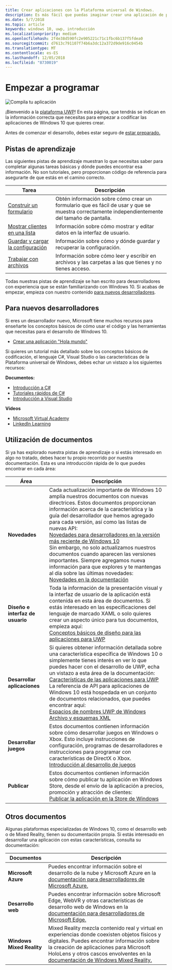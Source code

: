 ```yaml
---
title: Crear aplicaciones con la Plataforma universal de Windows.
description: Es más fácil que puedas imaginar crear una aplicación de plataforma Universal de Windows (UWP) para Windows 10.
ms.date: 5/7/2018
ms.topic: article
keywords: windows 10, uwp, introducción
ms.localizationpriority: medium
ms.openlocfilehash: 2f4e38d590fc2e905221c71c1fbc6b137f5fdea0
ms.sourcegitcommit: d7613c791107f74b6a3dc12a372d9de916c0454b
ms.translationtype: MT
ms.contentlocale: es-ES
ms.lasthandoff: 12/05/2018
ms.locfileid: "8730019"
---
```

# <a name="start-coding"></a>Empezar a programar

![Compila tu aplicación](images/build-your-app.png)

¡Bienvenido a la [plataforma UWP](universal-application-platform-guide.md)! En esta página, que tendrás se indican en la información correcta que necesitas para empezar a codificar las aplicaciones de Windows 10 que quieres crear.

Antes de comenzar el desarrollo, debes estar seguro de [estar preparado.](get-set-up.md)

## <a name="learning-tracks"></a>Pistas de aprendizaje

Las siguientes pistas de aprendizaje muestran lo que necesitas saber para completar algunas tareas básicas y dónde puedes encontrar esa información. No son tutoriales, pero proporcionan código de referencia para asegurarte de que estás en el camino correcto.

| Tarea | Descripción |
| --- | --- |
| [Construir un formulario](construct-form-learning-track.md) | Obtén información sobre cómo crear un formulario que es fácil de usar y que se muestra correctamente independientemente del tamaño de pantalla. | 
| [Mostrar clientes en una lista](display-customers-in-list-learning-track.md) | Información sobre cómo mostrar y editar datos en la interfaz de usuario. | 
| [Guardar y cargar la configuración](settings-learning-track.md) | Información sobre cómo y dónde guardar y recuperar la configuración. |
| [Trabajar con archivos](fileio-learning-track.md) | Información sobre cómo leer y escribir en archivos y las carpetas a las que tienes y no tienes acceso. | 

Todas nuestras pistas de aprendizaje se han escrito para desarrolladores con experiencia que se están familiarizando con Windows 10. Si acabas de empezar, empieza con nuestro contenido [para nuevos desarrolladores](#For-new-developers).

## <a name="for-new-developers"></a>Para nuevos desarrolladores

Si eres un desarrollador nuevo, Microsoft tiene muchos recursos para enseñarte los conceptos básicos de cómo usar el código y las herramientas que necesitas para el desarrollo de Windows 10. 

* [Crear una aplicación "Hola mundo"](your-first-app.md)

Si quieres un tutorial más detallado sobre los conceptos básicos de codificación, el lenguaje C#, Visual Studio o las características de la Plataforma universal de Windows, debes echar un vistazo a los siguientes recursos:

**Documentos:**

* [Introducción a C#](https://docs.microsoft.com/dotnet/csharp/getting-started/)
* [Tutoriales rápidos de C#](https://docs.microsoft.com/dotnet/csharp/quick-starts/index)
* [Introducción a Visual Studio](https://docs.microsoft.com/visualstudio/ide/)

**Vídeos**

* [Microsoft Virtual Academy](https://mva.microsoft.com/training-topics/c-app-development#!level=Beginner&lang=1033)
* [LinkedIn Learning](https://www.linkedin.com/learning/learning-universal-windows-app-development/welcome)

## <a name="using-the-docs"></a>Utilización de documentos

Si ya has explorado nuestra pistas de aprendizaje o si estás interesado en algo no tratado, debes hacer tu propio recorrido por nuestra documentación. Esta es una introducción rápida de lo que puedes encontrar en cada área:

| Área | Descripción |
| --- | --- |
| **Novedades** | Cada actualización importante de Windows 10 amplía nuestros documentos con nuevas directrices. Estos documentos proporcionan información acerca de la característica y la guía del desarrollador que hemos agregado para cada versión, así como las listas de nuevas API: </br>   [Novedades para desarrolladores en la versión más reciente de Windows 10](../whats-new/windows-10-version-latest.md) </br> Sin embargo, no solo actualizamos nuestros documentos cuando aparecen las versiones importantes. Siempre agregamos nueva información para que explores y te mantengas al día sobre las últimas novedades: </br>   [Novedades en la documentación](../whats-new/windows-docs-latest.md) |
| **Diseño e interfaz de usuario** | Toda la información de la presentación visual y la interfaz de usuario de la aplicación está contenida en esta área de documentos. Si estás interesado en las especificaciones del lenguaje de marcado XAML o solo quieres crear un aspecto único para tus documentos, empieza aquí: </br>   [Conceptos básicos de diseño para las aplicaciones para UWP](../design/basics/index.md) |
| **Desarrollar aplicaciones** | Si quieres obtener información detallada sobre una característica específica de Windows 10 o simplemente tienes interés en ver lo que puedes hacer con el desarrollo de UWP, echa un vistazo a esta área de la documentación: </br>   [Características de las aplicaciones para UWP](../develop/index.md) </br> La referencia de API para aplicaciones de Windows 10 está hospedada en un conjunto de documentos relacionados, que puedes encontrar aquí: </br>   [Espacios de nombres UWP de Windows](https://docs.microsoft.com/en-us/uwp/api/) </br>   [Archivo y esquemas XML](https://docs.microsoft.com/uwp/schemas/) |
| **Desarrollar juegos** | Estos documentos contienen información sobre cómo desarrollar juegos en Windows o Xbox. Esto incluye instrucciones de configuración, programas de desarrolladores e instrucciones para programar con características de DirectX o Xbox. </br>   [Introducción al desarrollo de juegos](../gaming/getting-started.md) |
| **Publicar** | Estos documentos contienen información sobre cómo publicar tu aplicación en Windows Store, desde el envío de la aplicación a precios, promoción y atracción de clientes: </br>   [Publicar la aplicación en la Store de Windows](../publish/index.md) |

## <a name="other-docs"></a>Otros documentos

Algunas plataformas especializadas de Windows 10, como el desarrollo web o de Mixed Reality, tienen su documentación propia. Si estás interesado en desarrollar una aplicación con estas características, consulta su documentación:

| Documentos | Descripción |
| --- | --- |
| **Microsoft Azure** | Puedes encontrar información sobre el desarrollo de la nube y Microsoft Azure en la [documentación para desarrolladores de Microsoft Azure.](https://docs.microsoft.com/azure/) |
| **Desarrollo web** | Puedes encontrar información sobre Microsoft Edge, WebVR y otras características de desarrollo web de Windows en la [documentación para desarrolladores de Microsoft Edge.](https://docs.microsoft.com/microsoft-edge/) |
| **Windows Mixed Reality** | Mixed Reality mezcla contenido real y virtual en experiencias donde coexisten objetos físicos y digitales. Puedes encontrar información sobre la creación de aplicaciones para Microsoft HoloLens y otros cascos envolventes en la [documentación de Windows Mixed Reality.](https://docs.microsoft.com/en-us/windows/mixed-reality/)|
